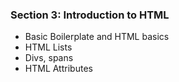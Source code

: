 ### Section 3: Introduction to HTML
  * Basic Boilerplate and HTML basics
  * HTML Lists
  * Divs, spans
  * HTML Attributes
